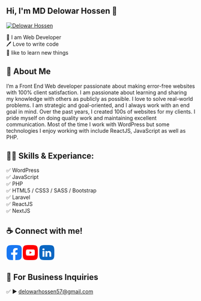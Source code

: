 ## Hi, I'm MD Delowar Hossen 👋
[<img src='https://github.com/Delowar-Hossen/Delowar-Hossen/blob/main/img/bg.jpg?raw=true' alt='Delowar Hossen'>](https://github.com/Delowar-Hossen/)
<p>
👑 I am Web Developer <br> 
🖊️ Love to write code <br> 
🎤 like to learn new things </p> 



## 🚀 About Me
I’m a Front End Web developer passionate about making error-free websites with 100% client satisfaction. I am passionate about learning and sharing my knowledge with others as publicly as possible. I love to solve real-world problems. I am strategic and goal-oriented, and I always work with an end goal in mind. Over the past years, I created 100s of websites for my clients. I pride myself on doing quality work and maintaining excellent communication. Most of the time I work with WordPress but some technologies I enjoy working with include ReactJS, JavaScript as well as PHP. 

## 👨‍💻 Skills & Experiance: 
✅ WordPress <br> 
✅ JavaScript <br>
✅ PHP <br>
✅ HTML5 / CSS3 / SASS / Bootstrap <br>
✅ Laravel <br>
✅ ReactJS <br>
✅ NextJS <br>

## ☕ Connect with me!
[<img src='https://github.com/Delowar-Hossen/Delowar-Hossen/blob/main/img/facebook.png?raw=true' alt='facebook' height='40'>](https://www.facebook.com/Delowar.HossenPro)  [<img src='https://github.com/Delowar-Hossen/Delowar-Hossen/blob/main/img/youtube.png?raw=true' alt='YouTube' height='40'>](https://www.youtube.com/@aimsdevelop993)  [<img src='https://github.com/Delowar-Hossen/Delowar-Hossen/blob/main/img/linkedin.png?raw=true' alt='linkedin' height='40'>](https://www.linkedin.com/in/delowarhossen/) 

## 📧 For Business Inquiries 
✅  ► delowarhossen57@gmail.com